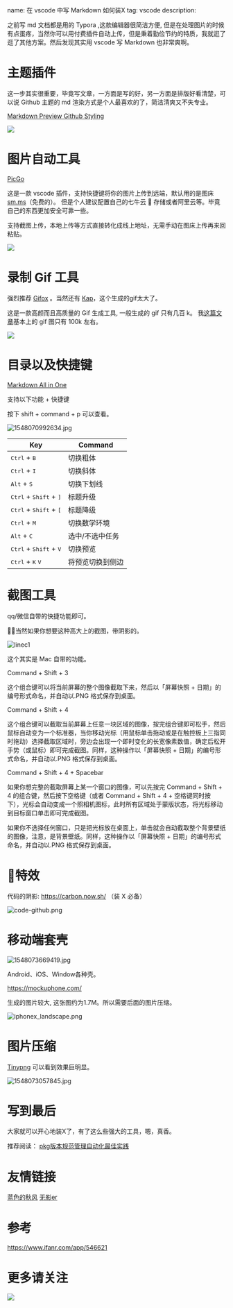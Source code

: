 name: 在 vscode 中写 Markdown 如何装X
tag: vscode
description: 

之前写 md 文档都是用的 Typora ,这款编辑器很简洁方便, 但是在处理图片的时候有点蛋疼，当然你可以用付费插件自动上传，但是秉着勤俭节约的特质，我就逛了逛了其他方案。然后发现其实用 vscode 写 Markdown 也非常爽啊。

# 主题插件

这一步其实很重要，毕竟写文章，一方面是写的好，另一方面是排版好看清楚，可以说 Github 主题的 md 渲染方式是个人最喜欢的了，简洁清爽又不失专业。

[Markdown Preview Github Styling](https://marketplace.visualstudio.com/items?itemName=bierner.markdown-preview-github-styles)

![](https://s3.qiufengh.com/blog/1568533451215.png)

# 图片自动工具

[PicGo](https://marketplace.visualstudio.com/items?itemName=Spades.vs-picgo)

这是一款 vscode 插件，支持快捷键将你的图片上传到远端，默认用的是图床 [sm.ms](https://sm.ms/)（免费的）。 但是个人建议配置自己的七牛云  存储或者阿里云等。毕竟自己的东西更加安全可靠一些。

支持截图上传，本地上传等方式直接转化成线上地址，无需手动在图床上传再来回粘贴。

![](https://s3.qiufengh.com/blog/1568533450833.gif)

# 录制 Gif 工具

强烈推荐 [Gifox](https://gifox.io/) 。当然还有 [Kap](https://getkap.co/)，这个生成的gif太大了。

这是一款高颜而且高质量的 Gif 生成工具, 一般生成的 gif 只有几百 k。 我[这篇文章](https://juejin.im/post/5c4454146fb9a04a0164a289)基本上的 gif 图只有 100k 左右。

![](https://s3.qiufengh.com/blog/1568533450950.png)

# 目录以及快捷键

[Markdown All in One](https://marketplace.visualstudio.com/items?itemName=yzhang.markdown-all-in-one)

支持以下功能 + 快捷键

按下 shift + command + p 可以查看。

![1548070992634.jpg](https://s3.qiufengh.com/blog/1568533450911.jpg)



| Key                                               | Command          |
| ------------------------------------------------- | ---------------- |
| <kbd>Ctrl</kbd> + <kbd>B</kbd>                    | 切换粗体         |
| <kbd>Ctrl</kbd> + <kbd>I</kbd>                    | 切换斜体         |
| <kbd>Alt</kbd> + <kbd>S</kbd>                     | 切换下划线       |
| <kbd>Ctrl</kbd> + <kbd>Shift</kbd> + <kbd>]</kbd> | 标题升级         |
| <kbd>Ctrl</kbd> + <kbd>Shift</kbd> + <kbd>[</kbd> | 标题降级         |
| <kbd>Ctrl</kbd> + <kbd>M</kbd>                    | 切换数学环境     |
| <kbd>Alt</kbd> + <kbd>C</kbd>                     | 选中/不选中任务  |
| <kbd>Ctrl</kbd> + <kbd>Shift</kbd> + <kbd>V</kbd> | 切换预览         |
| <kbd>Ctrl</kbd> + <kbd>K</kbd> <kbd>V</kbd>       | 将预览切换到侧边 |

# 截图工具

qq/微信自带的快捷功能即可。

当然如果你想要这种高大上的截图，带阴影的。

![linec1](https://s3.qiufengh.com/blog/1568533450896.png)

这个其实是 Mac 自带的功能。

Command + Shift + 3

这个组合键可以将当前屏幕的整个图像截取下来，然后以「屏幕快照 + 日期」的编号形式命名，并自动以.PNG 格式保存到桌面。

Command + Shift + 4

这个组合键可以截取当前屏幕上任意一块区域的图像，按完组合键即可松手，然后鼠标自动变为一个标准器，当你移动光标（用鼠标单击拖动或是在触控板上三指同时拖动）选择截取区域时，旁边会出现一个即时变化的长宽像素数值，确定后松开手势（或鼠标）即可完成截图。同样，这种操作以「屏幕快照 + 日期」的编号形式命名，并自动以.PNG 格式保存到桌面。

Command + Shift + 4 + Spacebar

如果你想完整的截取屏幕上某一个窗口的图像，可以先按完 Command + Shift + 4 的组合键，然后按下空格键（或者 Command + Shift + 4 + 空格键同时按下），光标会自动变成一个照相机图标，此时所有区域处于蒙版状态，将光标移动到目标窗口单击即可完成截图。

如果你不选择任何窗口，只是把光标放在桌面上，单击就会自动截取整个背景壁纸的图像，注意，是背景壁纸。同样，这种操作以「屏幕快照 + 日期」的编号形式命名，并自动以.PNG 格式保存到桌面。


# 特效

代码的阴影: https://carbon.now.sh/ （装 X 必备）

![code-github.png](https://s3.qiufengh.com/blog/1568533451280.png)


# 移动端套壳

![1548073669419.jpg](https://s3.qiufengh.com/blog/1568533450937.jpg)

Android、iOS、Window各种壳。

https://mockuphone.com/

生成的图片较大, 这张图约为1.7M。所以需要后面的图片压缩。

![iphonex_landscape.png](https://s3.qiufengh.com/blog/1568533451144.png)



# 图片压缩

[Tinypng](https://tinypng.com/)  可以看到效果巨明显。

![1548073057845.jpg](https://s3.qiufengh.com/blog/1568533450939.jpg)


# 写到最后

大家就可以开心地装X了，有了这么些强大的工具，嗯，真香。

推荐阅读： [pkg版本规范管理自动化最佳实践](https://juejin.im/post/5c4454146fb9a04a0164a289)

# 友情链接

[蓝色的秋风](https://github.com/hua1995116) [无影er](https://github.com/renjie1996)

# 参考

https://www.ifanr.com/app/546621

# 更多请关注

![](https://user-gold-cdn.xitu.io/2019/1/24/1688055012ff10bc?w=500&h=500&f=png&s=19651)